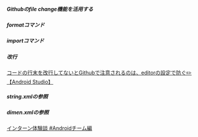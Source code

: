 ##### Githubのfile change機能を活用する
##### formatコマンド
##### importコマンド
##### 改行
[コードの行末を改行してないとGithubで注意されるのは、editorの設定で防ぐ✏️【Android Studio】](https://qiita.com/syuheifujita/items/960754d0c821f9f6407c)
##### string.xmlの参照
##### dimen.xmlの参照
[インターン体験談 #Androidチーム編](https://tech.radiotalk.jp/entry/2020/07/27/100000)
